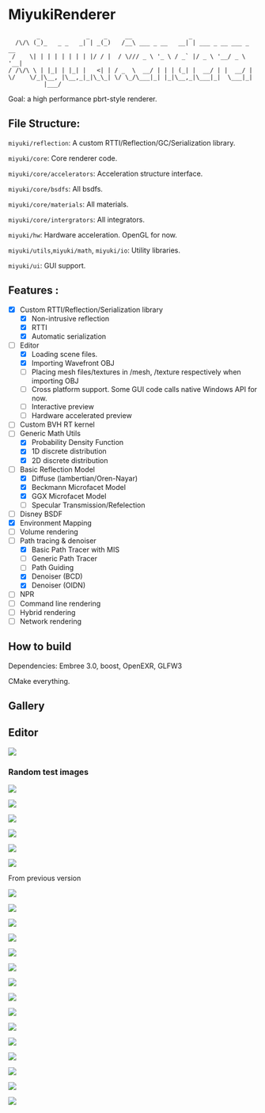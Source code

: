 

# MiyukiRenderer

```
        _             _    _     __                _
  /\/\ (_)_   _ _   _| | _(_)   /__\ ___ _ __   __| | ___ _ __ ___ _ __
 /    \| | | | | | | | |/ / |  / \/// _ \ '_ \ / _` |/ _ \ '__/ _ \ '__|
/ /\/\ \ | |_| | |_| |   <| | / _  \  __/ | | | (_| |  __/ | |  __/ |
\/    \/_|\__, |\__,_|_|\_\_| \/ \_/\___|_| |_|\__,_|\___|_|  \___|_|
          |___/
```

Goal: a high performance pbrt-style renderer.


## File Structure:

`miyuki/reflection`: A custom RTTI/Reflection/GC/Serialization library. 

`miyuki/core`: Core renderer code.

`miyuki/core/accelerators`: Acceleration structure interface. 

`miyuki/core/bsdfs`: All bsdfs.

`miyuki/core/materials`: All materials.

`miyuki/core/intergrators`: All integrators.

`miyuki/hw`: Hardware acceleration. OpenGL for now.

`miyuki/utils`,`miyuki/math`, `miyuki/io`: Utility libraries.

`miyuki/ui`: GUI support.

## Features :
- [x] Custom RTTI/Reflection/Serialization library
  - [x] Non-intrusive reflection
  - [x] RTTI
  - [x] Automatic serialization
- [ ] Editor
  - [x] Loading scene files.
  - [x] Importing Wavefront OBJ
  - [ ] Placing mesh files/textures in /mesh, /texture respectively when importing OBJ
  - [ ] Cross platform support. Some GUI code calls native Windows API for now.
  - [ ] Interactive preview
  - [ ] Hardware accelerated preview
- [ ] Custom BVH RT kernel
- [ ] Generic Math Utils
  - [x] Probability Density Function
  - [x] 1D discrete distribution
  - [x] 2D discrete distribution
- [ ] Basic Reflection Model
  - [x] Diffuse (lambertian/Oren-Nayar)
  - [x] Beckmann Microfacet Model
  - [x] GGX Microfacet Model
  - [ ] Specular Transmission/Refelection 
- [ ] Disney BSDF
- [x] Environment Mapping
- [ ] Volume rendering 
- [ ] Path tracing & denoiser
  - [x] Basic Path Tracer with MIS
  - [ ] Generic Path Tracer
  - [ ] Path Guiding
  - [x] Denoiser (BCD)
  - [x] Denoiser (OIDN)
- [ ] NPR
- [ ] Command line rendering
- [ ] Hybrid rendering
- [ ] Network rendering 

## How to build

Dependencies: Embree 3.0, boost, OpenEXR,  GLFW3

CMake everything. 

## Gallery 
## Editor

![](gallery/editor_new.png)

### Random test images

![](gallery/living_room4.png)

![](gallery/future-city.png)

![](gallery/mc_another_view.png)

![](gallery/mc_envmap.png)

![](gallery/volume.png)

![](gallery/envmap.png)

From previous version

![](gallery/mc.png)

![](gallery/fireplace_room_8k.png)

![](gallery/fireplace_room.png)

![](gallery/dof.png)

![](gallery/cornell_box.png)

![](gallery/living_room.png)

![](gallery/breakfast_room.png)

![](gallery/veach.png)

![](gallery/sibenik.png)

![](gallery/vokselia_spawn_pr0.1.png)

![](gallery/ring.png)

![](gallery/sportsCar.png)

![](gallery/conference.png)

![](gallery/vokselia_spawn.png)

![](gallery/tough_box.png)



